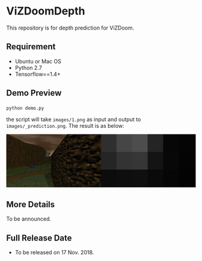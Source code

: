 ViZDoomDepth
==========
This repository is for depth prediction for ViZDoom.

## Requirement
- Ubuntu or Mac OS
- Python 2.7
- Tensorflow==1.4+

## Demo Preview

`python demo.py`

the script will take `images/1.png` as input and output to `images/_prediction.png`. The result is as below:

![](./images/1_prediction_pre.png)

## More Details
 To be announced.

## Full Release Date
- To be released on 17 Nov. 2018.

